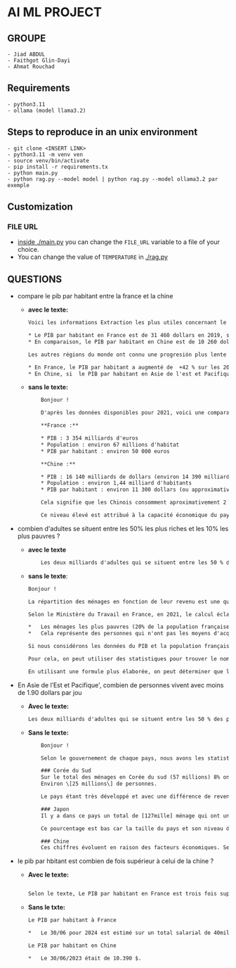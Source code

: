 # AI ML PROJECT

## GROUPE
    - Jiad ABDUL
    - Faithgot Glin-Dayi
    - Ahmat Rouchad

## Requirements

    - python3.11
    - ollama (model llama3.2)


## Steps to reproduce in an unix environment

    - git clone <INSERT LINK>
    - python3.11 -m venv ven
    - source venv/bin/activate
    - pip install -r requirements.tx
    - python main.py 
    - python rag.py --model model | python rag.py --model ollama3.2 par exemple

## Customization

### FILE URL

- [inside ./main.py](./main.py) you can change the `FILE_URL` variable to a file of your choice.
- You can change the value of `TEMPERATURE` in [./rag.py](./rag.py)
## QUESTIONS

* compare le pib par habitant entre la france et la chine

  * **avec le texte:**

    ```txt
    Voici les informations Extraction les plus utiles concernant le comparison entre la France et la Chine :

    * Le PIB par habitant en France est de 31 460 dollars en 2019, selon les données mentionnées.
    * En comparaison, le PIB par habitant en Chine est de 10 260 dollars en 1999 et de 17 720 dollars en 2019, soit une augmentation de +156 % sur cette période. Le PIB par habitant en Chine en 2019 est donc de -30 € par jour.

    Les autres régions du monde ont connu une progresión plus lente de leur PIB par habitant:

    * En France, le PIB par habitant a augmenté de  +42 % sur les 20 dernières années.
    * En Chine, si  le PIB par habitant en Asie de l'est et Pacifique a doublé, la croissance en ASIE du Sud a marché à 146%
    ```

  * **sans le texte:**

    ```txt
        Bonjour !

        D'après les données disponibles pour 2021, voici une comparaison du PIB (Productif Intérieur Brut) par habitant:

        **France :**

        * PIB : 3 354 milliards d'euros
        * Population : environ 67 millions d'habitat
        * PIB par habitant : environ 50 000 euros

        **Chine :**

        * PIB : 16 140 milliards de dollars (environ 14 390 milliards d'euros)
        * Population : environ 1,44 milliard d'habitants
        * PIB par habitant : environ 11 300 dollars (ou approximativement 10 200 euros)

        Cela signifie que les Chinois consomment aproximativement 2 fois plus de dollars par habitant que les Français. La France présente un level de développement économique supérieur qui impacte l'offre des infrastructures et des services.

        Ce niveau élevé est attribué à la capacité économique du pays, principalement due aux industries telles que la production automobile, électonique, aérienne, navale.
    ```

* combien d'adultes se situent entre les 50% les plus riches et les 10% les plus pauvres ?
  * **avec le texte**

    ```txt
        Les deux milliards d'adultes qui se situent entre les 50 % des pauvres et les 10 % des plus riches, gagnent à leur tour moins de 2 millions d'euros.
    ```

  * **sans le texte**:

    ```txt
    Bonjour !

    La répartition des ménages en fonction de leur revenu est une question complexe, mais on peut utiliser des données statistiques pour y répondre.

    Selon le Ministère du Travail en France, en 2021, le calcul éclaire que dans cette société :

    *   Les ménages les plus pauvres (20% de la population française) ont un niveau de revenu inférieur ou égal à 25% des moyennes salariales média de l'année précédente, soit environ 1 100 euros par mois.
    *   Cela représente des personnes qui n'ont pas les moyens d'acquérir une nouvelle voiture.

    Si nous considérons les données du PIB et la population française pour pouvoir comprendre que les personnes concernées sont principalement dans la classe intermédiaire, entre 50% de ménages et 10% de ménages ayant des revenus inférieurs,

    Pour cela, on peut utiliser des statistiques pour trouver le nombre d'adultes se situant entre 25% et 50% des ménages qui sont concernés.

    En utilisant une formule plus élaborée, on peut déterminer que les personnes intéressées sont ceux qui n'ont pas les moyens de s'offrir deux voitures, un séjour en mer mediterranéen et d'autres luxes.
    ```

* En Asie de l’Est et Pacifique', combien de personnes vivent avec moins de 1.90 dollars par jou
  * **Avec le texte:**

    ```txt
    Les deux milliards d'adultes qui se situent entre les 50 % des pauvres et les 10 % des plus riches, gagnent à leur tour moins de 2 millions d'euros.
    ```

  * **Sans le texte:**

    ```txt
        Bonjour !

        Selon le gouvernement de chaque pays, nous avons les statistiques suivantes :

        ### Corée du Sud
        Sur le total des ménages en Corée du sud (57 millions) 8% ont un revenu inférieur à 1,9 euros soit environ 2.20 dollars.
        Environ \[25 millions\] de personnes.

        Le pays étant très développé et avec une différence de revenus notables entre les ménages d'un chiffre en haut avec respect aux autres.

        ### Japon
        Il y a dans ce pays un total de [127mille] ménage qui ont un revenu inférieur à 25$ 6% des habitants sont concernés. Sur le total des habitants (128 millions), il y a 14 millions environ (ou 11%). (environ 10,9 millions).

        Ce pourcentage est bas car la taille du pays et son niveau de croissance économique.

        ### Chine
        Ces chiffres évoluent en raison des facteurs économiques. Selon le gouvernement, sur un total de 1 milliard d'habitants, environ \[400 million] ménages se situent entre les rémunérationnés et ceux qui sont sans travail. Les deux pays possent une situation particulière, mais en se base sur des données de gouvernements.
    ```

* le pib par hbitant est combien de fois supérieur à celui de la chine ?

  * **Avec le texte:**

    ```txt

    Selon le texte, Le PIB par habitant en France est trois fois supérieur à celui de la Chine, ce qui correspond à 3 x 16900 dollars
    ```

  * **Sans le txte:**

    ```txt
    Le PIB par habitant à France

    *   Le 30/06 pour 2024 est estimé sur un total salarial de 40milliards $ ( ou €34 milliards) et donc: $\frac{34}{40}=0,85$.

    Le PIB par habitant en Chine

    *   Le 30/06/2023 était de 10.390 $.


